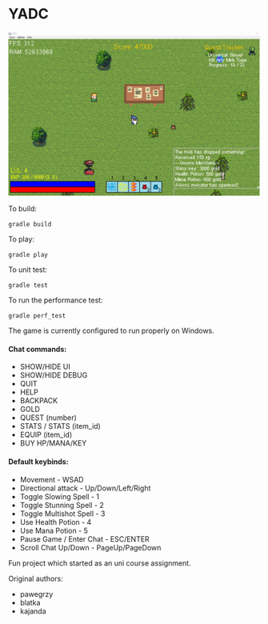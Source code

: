 # YADC

![alt text](resources/demo2.png)

To build:
```
gradle build
```

To play:
```
gradle play
```

To unit test:
```
gradle test
```

To run the performance test:
```
gradle perf_test
```


The game is currently configured to run properly on Windows.


#### Chat commands:
* SHOW/HIDE UI
* SHOW/HIDE DEBUG
* QUIT
* HELP
* BACKPACK
* GOLD
* QUEST (number)
* STATS / STATS (item_id)
* EQUIP (item_id)
* BUY HP/MANA/KEY

#### Default keybinds:
* Movement - WSAD
* Directional attack - Up/Down/Left/Right
* Toggle Slowing Spell - 1
* Toggle Stunning Spell - 2
* Toggle Multishot Spell - 3
* Use Health Potion - 4
* Use Mana Potion - 5
* Pause Game / Enter Chat - ESC/ENTER
* Scroll Chat Up/Down - PageUp/PageDown

Fun project which started as an uni course assignment.

Original authors:
* pawegrzy
* blatka
* kajanda